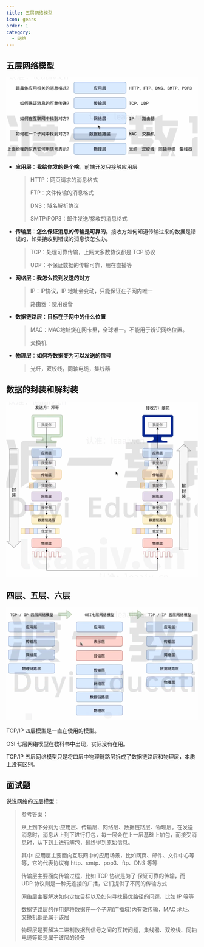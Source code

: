 ```yaml
---
title: 五层网络模型
icon: gears
order: 1
category:
  - 网络
---
```

## 五层网络模型

![]( ../../../../src/.vuepress/public/assets/images/moreThanCode/network/FiveLayerNetworkModel/image-20240219161952103.png)

- **应用层**：**我给你发的是个啥**。前端开发只接触应用层

  > HTTP：网页请求的消息格式
  >
  > FTP：文件传输的消息格式
  >
  > DNS：域名解析协议
  >
  > SMTP/POP3：邮件发送/接收的消息格式

- **传输层**：**怎么保证消息的传输是可靠的**。接收方如何知道传输过来的数据是错误的，如果接收到错误的消息该怎么办。

  > TCP：处理可靠传输，上网大多数协议都是 TCP 协议
  >
  > UDP：不保证数据的传输可靠，用在直播等

- **网络层**：**我怎么找到发送的对方**

  > IP：IP协议，IP 地址会变动，只能保证在子网内唯一
  >
  > 路由器：使用设备

- **数据链路层**：**目标在子网中的什么位置**

  > MAC：MAC地址烧在网卡里，全球唯一。不能用于辨识网络位置。
  >
  > 交换机

- **物理层**：**如何将数据变为可以发送的信号**

  > 光纤，双绞线，同轴电缆，集线器

## 数据的封装和解封装

![]( ../../../../src/.vuepress/public/assets/images/moreThanCode/network/FiveLayerNetworkModel/image-20240219165328543.png)



## 四层、五层、六层

![]( ../../../../src/.vuepress/public/assets/images/moreThanCode/network/FiveLayerNetworkModel/image-20240219165942164.png)

TCP/IP 四层模型是一直在使用的模型。

OSI 七层网络模型在教科书中出现，实际没有在用。

TCP/IP 五层网络模型只是将四层中物理链路层拆成了数据链路层和物理层，本质上没有区别。

## 面试题

说说网络的五层模型：

> 参考答案：
>
> 从上到下分别为:应用层、传输层、网络层、数据链路层、物理层。在发送消息时，消息从上到下进行打包，每一层会在上一层基础上加包，而接受消息时，从下到上进行解包，最终得到原始信息。
>
> 其中:
> 应用层主要面向互联网中的应用场景，比如网页、邮件、文件中心等等，它的代表协议有 http、smtp、pop3、ftp、DNS 等等
>
> 传输层主要面向传输过程，比如 TCP 协议是为了 保证可靠的传输，而 UDP 协议则是一种无连接的广播，它们提供了不同的传输方式
>
> 网络层主要解决如何定位目标以及如何寻找最优路径的问题，比如 IP 等等
>
> 数据链路层的作用是将数据在一个子网(广播域)内有效传输，MAC 地址、 交换机都是属于该层
>
> 物理层是要解决二进制数据到信号之间的互转问题，集线器、双绞线、同轴电缆等都是属于该层的设备